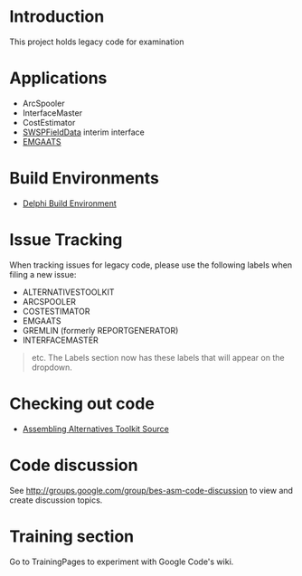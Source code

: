 # Introduction #

This project holds legacy code for examination

# Applications #
  * ArcSpooler
  * InterfaceMaster
  * CostEstimator
  * [SWSPFieldData](SWSPFieldData.md) interim interface
  * [EMGAATS](EMGAATS.md)

# Build Environments #
  * [Delphi Build Environment](DelphiBuildEnvironment.md)

# Issue Tracking #
When tracking issues for legacy code, please use the following labels when filing a new issue:
  * ALTERNATIVESTOOLKIT
  * ARCSPOOLER
  * COSTESTIMATOR
  * EMGAATS
  * GREMLIN (formerly REPORTGENERATOR)
  * INTERFACEMASTER
> etc.  The Labels section now has these labels that will appear on the dropdown.

# Checking out code #
  * [Assembling Alternatives Toolkit Source](AssemblingAlternativesToolkitSource.md)

# Code discussion #

See http://groups.google.com/group/bes-asm-code-discussion to view and create discussion topics.

# Training section #

Go to TrainingPages to experiment with Google Code's wiki.
